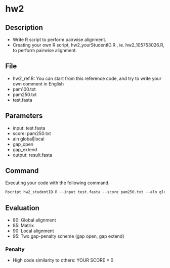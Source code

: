 # hw2

## Description

* Write R script to perform pairwise alignment.
* Creating your own R script, hw2_yourStudentID.R , ie. hw2_105753026.R, to perform pairwise alignment.

## File

* hw2_ref.R: You can start from this reference code, and try to write your own comment in English
* pam100.txt
* pam250.txt
* test.fasta

## Parameters

* input: test.fasta
* score: pam250.txt
* aln global|local
* gap_open
* gap_extend
* output: result.fasta

## Command

Executing your code with the following command.

```R
Rscript hw2_studentID.R --input test.fasta --score pam250.txt --aln global --gap_open -10 --gap_extend -2 --output result.fasta
```

## Evaluation

* 80: Global alignment
* 85: Matrix
* 90: Local alignment
* 95: Two gap-penalty scheme (gap open, gap extend)

### Penalty

* High code similarity to others: YOUR SCORE = 0

